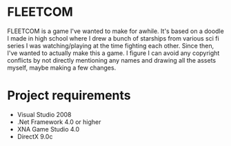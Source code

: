 FLEETCOM
==============

FLEETCOM is a game I've wanted to make for awhile. It's based on a doodle I made in high school where I drew a bunch of starships from various sci fi series I was watching/playing at the time fighting each other. Since then, I've wanted to actually make this a game. I figure I can avoid any copyright conflicts by not directly mentioning any names and drawing all the assets myself, maybe making a few changes.


# Project requirements

- Visual Studio 2008
- .Net Framework 4.0 or higher
- XNA Game Studio 4.0
- DirectX 9.0c
